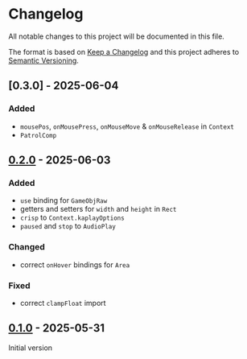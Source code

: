 # Changelog
All notable changes to this project will be documented in this file.

The format is based on [Keep a Changelog](https://keepachangelog.com/)
and this project adheres to [Semantic Versioning](https://semver.org/).

## [0.3.0] - 2025-06-04
### Added
- `mousePos`, `onMousePress`, `onMouseMove` & `onMouseRelease` in `Context`
- `PatrolComp`

## [0.2.0] - 2025-06-03
### Added
- `use` binding for `GameObjRaw`
- getters and setters for `width` and `height` in `Rect`
- `crisp` to `Context.kaplayOptions`
- `paused` and `stop` to `AudioPlay`

### Changed
- correct `onHover` bindings for `Area`

### Fixed
- correct `clampFloat` import

## [0.1.0] - 2025-05-31
Initial version

[Unreleased]: https://example.com/compare/v0.2.0...HEAD
[0.2.0]: https://example.com/compare/v0.1.0...v0.2.0
[0.1.0]: https://example.com/releases/tag/v0.1.0
